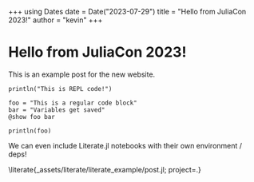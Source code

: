 +++
using Dates
date = Date("2023-07-29")
title = "Hello from JuliaCon 2023!"
author = "kevin"
+++

# Hello from JuliaCon 2023!

This is an example post for the new website.


```>
println("This is REPL code!")
```

```!
foo = "This is a regular code block"
bar = "Variables get saved"
@show foo bar
```

```!
println(foo)
```

We can even include Literate.jl notebooks
with their own environment / deps!

\literate{_assets/literate/literate_example/post.jl; project=.} 
